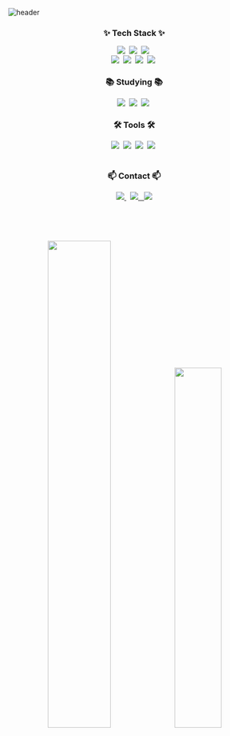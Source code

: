 ![header](https://capsule-render.vercel.app/api?type=waving&color=0:ff5722,100:f3e5f5&height=200&section=header&text=Welcome%20to%0A%20seonggu's%20Github!&fontSize=40&fontColor=ffffff&animation=fadeIn&fontAlign=50&fontAlignY=35)


<h3 align="center">✨ Tech Stack ✨</h3>
<div align="center">
  <img src="https://img.shields.io/badge/java-007396.svg?style=for-the-badge&logo=java&logoColor=white" />&nbsp
  <img src="https://img.shields.io/badge/spring-6DB33F.svg?style=for-the-badge&logo=spring&logoColor=white" />&nbsp
    <img src="https://img.shields.io/badge/spring%20security-6DB33F.svg?style=for-the-badge&logo=spring%20security&logoColor=white" />&nbsp
</div>

<div align="center">
  <img src="https://img.shields.io/badge/html5-E34F26.svg?style=for-the-badge&logo=html5&logoColor=white" />&nbsp
  <img src="https://img.shields.io/badge/tailwindcss-1daabb.svg?style=for-the-badge&logo=tailwind-css&logoColor=white" />&nbsp
  <img src="https://img.shields.io/badge/css3-1572B6.svg?style=for-the-badge&logo=css3&logoColor=white" />&nbsp
  <img src="https://img.shields.io/badge/javascript-F7DF1E.svg?style=for-the-badge&logo=javascript&logoColor=20232a" />&nbsp
</div>



<h3 align="center">📚 Studying 📚</h3>
<div align="center">
  <img src="https://img.shields.io/badge/typescript-007ACC.svg?style=for-the-badge&logo=typescript&logoColor=white" />&nbsp
  <img src="https://img.shields.io/badge/React%20Query-FF4154?style=for-the-badge&logo=react%20query&logoColor=white" />&nbsp
  <img src="https://img.shields.io/badge/Recoil-3578E5?style=for-the-badge&logo=recoil&logoColor=white" />&nbsp
</div>


<h3 align="center">🛠 Tools 🛠</h3>
<div align="center">
  <img src="https://img.shields.io/badge/git-F05033.svg?style=for-the-badge&logo=git&logoColor=white" />&nbsp
  <img src="https://img.shields.io/badge/github-181717.svg?style=for-the-badge&logo=github&logoColor=white" />&nbsp
  <img src="https://img.shields.io/badge/Notion-F3F3F3.svg?style=for-the-badge&logo=notion&logoColor=black" />&nbsp
    <img src="https://img.shields.io/badge/figma-F24E1E.svg?style=for-the-badge&logo=figma&logoColor=white" />&nbsp
</div>

<br>


<!-- contact --> 
<h3 align="center">📫 Contact 📫</h3>
<div align="center">
  <a href="https://seonggu.tistory.com/">
    <img src="https://img.shields.io/badge/tistory-FF5A00?style=for-the-badge&logo=tistory&logoColor=white" /> 
  </a> &nbsp
  <a href="mailto:sunggu3012@gmail.com">
    <img
      src="https://img.shields.io/badge/gmail-D14836?style=for-the-badge&logo=gmail&logoColor=white"/>
  </a>
  <a href="mailto:sunggu507@naver.com"> &nbsp
    <img
      src="https://img.shields.io/badge/naver-03C75A?style=for-the-badge&logo=gmail&logoColor=white"/>
  </a>
</div>

<br><br><br>


<div align="center">
<img src="https://github-readme-stats.vercel.app/api?username=SG1515&show_icons=true&theme=radical" width="50%"/>  
<a href="https://solved.ac/sunggu507">
        <img src="http://mazassumnida.wtf/api/v2/generate_badge?boj=sunggu507" width="43%"/>
</a>

</div>

